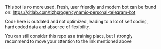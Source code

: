 This bot is no more used. Fresh, user friendly and modern bot can be found on: https://gitlab.com/tizhproger/dynamic-personal-telegram-bot

Code here is outdated and not optimized, leading to a lot of self coding, hard coded data and absence of flexibility.

You can still consider this repo as a training place, but I strongly recommend to move your attention to the link mentioned above.